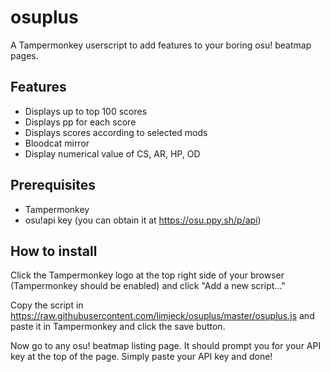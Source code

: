 # osuplus

A Tampermonkey userscript to add features to your boring osu! beatmap pages.

## Features
- Displays up to top 100 scores
- Displays pp for each score
- Displays scores according to selected mods
- Bloodcat mirror
- Display numerical value of CS, AR, HP, OD

## Prerequisites
- Tampermonkey
- osu!api key (you can obtain it at https://osu.ppy.sh/p/api)

## How to install
Click the Tampermonkey logo at the top right side of your browser (Tampermonkey should be enabled) and click "Add a new script..."

Copy the script in https://raw.githubusercontent.com/limjeck/osuplus/master/osuplus.js and paste it in Tampermonkey and click the save button.

Now go to any osu! beatmap listing page. It should prompt you for your API key at the top of the page. Simply paste your API key and done!

